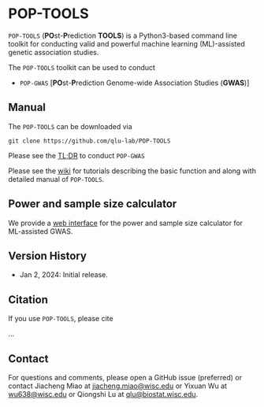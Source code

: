 # POP-TOOLS
`POP-TOOLS` (**PO**st-**P**rediction **TOOLS**) is a Python3-based command line toolkit for conducting valid and powerful machine learning (ML)-assisted genetic association studies. 

The `POP-TOOLS` toolkit can be used to conduct
* `POP-GWAS` [**PO**st-**P**rediction Genome-wide Association Studies (**GWAS**)]

## Manual

The `POP-TOOLS` can be downloaded via 

`git clone https://github.com/qlu-lab/POP-TOOLS`

Please see the [TL;DR](https://github.com/qlu-lab/POP-TOOLS/wiki/1.-POP%E2%80%90GWAS#tldr) to conduct `POP-GWAS`

Please see the [wiki](https://github.com/qlu-lab/POP-TOOLS/wiki) for tutorials describing the basic function and along with detailed manual of `POP-TOOLS`. 

## Power and sample size calculator

We provide a [web interface](https://jmiao24.shinyapps.io/pop-gwas/) for the power and sample size calculator for ML-assisted GWAS.

## Version History
* Jan 2, 2024: Initial release.

## Citation

If you use `POP-TOOLS`, please cite 

...

## Contact

For questions and comments, please open a GitHub issue (preferred) or contact Jiacheng Miao at jiacheng.miao@wisc.edu or Yixuan Wu at wu638@wisc.edu or Qiongshi Lu at qlu@biostat.wisc.edu.
